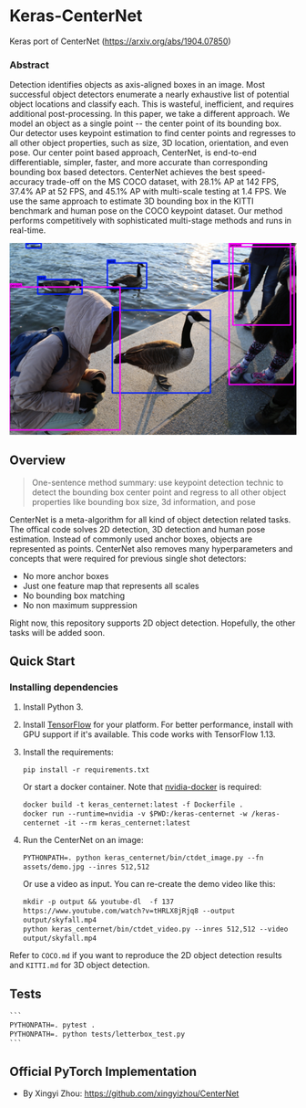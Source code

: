# Keras-CenterNet

Keras port of CenterNet (https://arxiv.org/abs/1904.07850)

### Abstract
Detection identifies objects as axis-aligned boxes in an image. Most successful object detectors enumerate a nearly exhaustive list of potential object locations and classify each. This is wasteful, inefficient, and requires additional post-processing. In this paper, we take a different approach. We model an object as a single point -- the center point of its bounding box. Our detector uses keypoint estimation to find center points and regresses to all other object properties, such as size, 3D location, orientation, and even pose. Our center point based approach, CenterNet, is end-to-end differentiable, simpler, faster, and more accurate than corresponding bounding box based detectors. CenterNet achieves the best speed-accuracy trade-off on the MS COCO dataset, with 28.1% AP at 142 FPS, 37.4% AP at 52 FPS, and 45.1% AP with multi-scale testing at 1.4 FPS. We use the same approach to estimate 3D bounding box in the KITTI benchmark and human pose on the COCO keypoint dataset. Our method performs competitively with sophisticated multi-stage methods and runs in real-time.
<p align="center"> 
  <img src="assets/out.demo.jpg">
</p>

## Overview

> One-sentence method summary: use keypoint detection technic to detect the bounding box center point and regress to all other object properties like bounding box size, 3d information, and pose


CenterNet is a meta-algorithm for all kind of object detection related tasks. The offical code solves 2D detection, 3D detection and human pose estimation. Instead of commonly used anchor boxes, objects are represented as points. CenterNet also removes many hyperparameters and concepts that were required for previous single shot detectors:
- No more anchor boxes
- Just one feature map that represents all scales
- No bounding box matching
- No non maximum suppression

Right now, this repository supports 2D object detection. Hopefully, the other tasks will be added soon.


## Quick Start

### Installing dependencies

1. Install Python 3.

2. Install [TensorFlow](https://www.tensorflow.org/install/) for your platform. For better performance, install with GPU support if it's available. This code works with TensorFlow 1.13.

3. Install the requirements:
    ```
    pip install -r requirements.txt
    ```
    Or start a docker container. Note that [nvidia-docker](https://github.com/NVIDIA/nvidia-docker) is required:
    ```
    docker build -t keras_centernet:latest -f Dockerfile .
    docker run --runtime=nvidia -v $PWD:/keras-centernet -w /keras-centernet -it --rm keras_centernet:latest
    ```

4. Run the CenterNet on an image:
    ```
    PYTHONPATH=. python keras_centernet/bin/ctdet_image.py --fn assets/demo.jpg --inres 512,512
    ```

    Or use a video as input. You can re-create the demo video like this:
    ```
    mkdir -p output && youtube-dl  -f 137 https://www.youtube.com/watch?v=tHRLX8jRjq8 --output output/skyfall.mp4
    python keras_centernet/bin/ctdet_video.py --inres 512,512 --video output/skyfall.mp4
    ```

Refer to `COCO.md` if you want to reproduce the 2D object detection results and `KITTI.md` for 3D object detection.

## Tests
    ```
    PYTHONPATH=. pytest .
    PYTHONPATH=. python tests/letterbox_test.py
    ```


## Official PyTorch Implementation
- By Xingyi Zhou: https://github.com/xingyizhou/CenterNet

